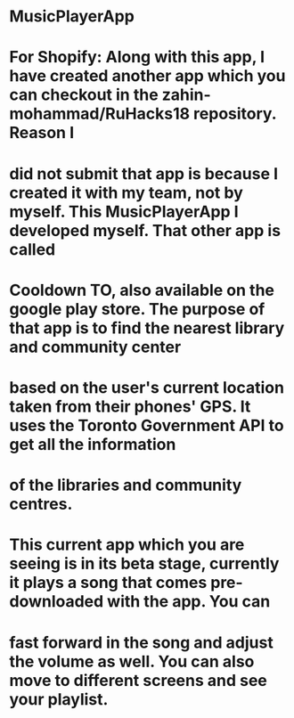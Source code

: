 # MusicPlayerApp
# For Shopify: Along with this app, I have created another app which you can checkout in the zahin-mohammad/RuHacks18 repository. Reason I
# did not submit that app is because I created it with my team, not by myself. This MusicPlayerApp I developed myself. That other app is called
# Cooldown TO, also available on the google play store. The purpose of that app is to find the nearest library and community center
# based on the user's current location taken from their phones' GPS. It uses the Toronto Government API to get all the information
# of the libraries and community centres.
# This current app which you are seeing is in its beta stage, currently it plays a song that comes pre-downloaded with the app. You can 
# fast forward in the song and adjust the volume as well. You can also move to different screens and see your playlist. 
